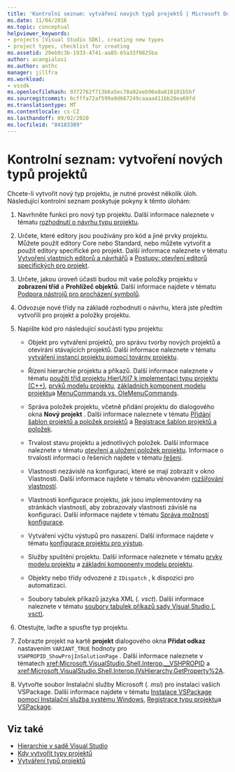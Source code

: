 ```yaml
---
title: 'Kontrolní seznam: vytváření nových typů projektů | Microsoft Docs'
ms.date: 11/04/2016
ms.topic: conceptual
helpviewer_keywords:
- projects [Visual Studio SDK], creating new types
- project types, checklist for creating
ms.assetid: 29eb9c3b-1933-4741-aa85-65a33f0825ba
author: acangialosi
ms.author: anthc
manager: jillfra
ms.workload:
- vssdk
ms.openlocfilehash: 9372762f713b6a5ec78a92eeb96e8a616101b5bf
ms.sourcegitcommit: 6cfffa72af599a9d667249caaaa411bb28ea69fd
ms.translationtype: MT
ms.contentlocale: cs-CZ
ms.lasthandoff: 09/02/2020
ms.locfileid: "84183389"
---
```

# <a name="checklist-create-new-project-types"></a>Kontrolní seznam: vytvoření nových typů projektů
Chcete-li vytvořit nový typ projektu, je nutné provést několik úloh. Následující kontrolní seznam poskytuje pokyny k těmto úlohám:

1. Navrhněte funkci pro nový typ projektu. Další informace naleznete v tématu [rozhodnutí o návrhu typu projektu](../../extensibility/internals/project-type-design-decisions.md).

2. Určete, které editory jsou používány pro kód a jiné prvky projektu. Můžete použít editory Core nebo Standard, nebo můžete vytvořit a použít editory specifické pro projekt. Další informace naleznete v tématu [Vytvoření vlastních editorů a návrhářů](../../extensibility/creating-custom-editors-and-designers.md) a [Postupy: otevření editorů specifických pro projekt](../../extensibility/how-to-open-project-specific-editors.md).

3. Určete, jakou úroveň účasti budou mít vaše položky projektu v **zobrazení tříd** a **Prohlížeč objektů**. Další informace najdete v tématu [Podpora nástrojů pro procházení symbolů](../../extensibility/internals/supporting-symbol-browsing-tools.md).

4. Odvozuje nové třídy na základě rozhodnutí o návrhu, která jste předtím vytvořili pro projekt a položky projektu.

5. Napište kód pro následující součásti typu projektu:

    - Objekt pro vytváření projektů, pro správu tvorby nových projektů a otevírání stávajících projektů. Další informace naleznete v tématu [vytváření instancí projektu pomocí továrny projektu](../../extensibility/internals/creating-project-instances-by-using-project-factories.md).

    - Řízení hierarchie projektu a příkazů. Další informace naleznete v tématu [použití tříd projektu HierUtil7 k implementaci typu projektu (C++)](https://msdn.microsoft.com/library/a5c16a09-94a2-46ef-87b5-35b815e2f346), [prvků modelu projektu](../../extensibility/internals/elements-of-a-project-model.md), [základních komponent modelu projektu](../../extensibility/internals/project-model-core-components.md)a [MenuCommands vs. OleMenuCommands](/visualstudio/misc/menucommands-vs-olemenucommands?view=vs-2015).

    - Správa položek projektu, včetně přidání projektu do dialogového okna **Nový projekt** . Další informace naleznete v tématu [Přidání šablon projektů a položek projektů](../../extensibility/internals/adding-project-and-project-item-templates.md) a [Registrace šablon projektů a položek](../../extensibility/internals/registering-project-and-item-templates.md).

    - Trvalost stavu projektu a jednotlivých položek. Další informace naleznete v tématu [otevření a uložení položek projektu](../../extensibility/internals/opening-and-saving-project-items.md). Informace o trvalosti informací o řešeních najdete v tématu [řešení](../../extensibility/internals/solutions-overview.md).

    - Vlastnosti nezávislé na konfiguraci, které se mají zobrazit v okno Vlastnosti. Další informace najdete v tématu věnovaném [rozšiřování vlastností](../../extensibility/internals/extending-properties.md).

    - Vlastnosti konfigurace projektu, jak jsou implementovány na stránkách vlastností, aby zobrazovaly vlastnosti závislé na konfiguraci. Další informace najdete v tématu [Správa možností konfigurace](../../extensibility/internals/managing-configuration-options.md).

    - Vytváření výčtu výstupů pro nasazení. Další informace najdete v tématu [konfigurace projektu pro výstup](../../extensibility/internals/project-configuration-for-output.md).

    - Služby spuštění projektu. Další informace naleznete v tématu [prvky modelu projektu](../../extensibility/internals/elements-of-a-project-model.md) a [základní komponenty modelu projektu](../../extensibility/internals/project-model-core-components.md).

    - Objekty nebo třídy odvozené z `IDispatch` , k dispozici pro automatizaci.

    - Soubory tabulek příkazů jazyka XML (*. vsct*). Další informace naleznete v tématu [soubory tabulek příkazů sady Visual Studio (. vsct)](../../extensibility/internals/visual-studio-command-table-dot-vsct-files.md).

6. Otestujte, laďte a spusťte typ projektu.

7. Zobrazte projekt na kartě **projekt** dialogového okna **Přidat odkaz** nastavením `VARIANT_TRUE` hodnoty pro `VSHPROPID_ShowProjInSolutionPage` . Další informace naleznete v tématech <xref:Microsoft.VisualStudio.Shell.Interop.__VSHPROPID> a <xref:Microsoft.VisualStudio.Shell.Interop.IVsHierarchy.GetProperty%2A>.

8. Vytvořte soubor Instalační služby Microsoft (*. msi*) pro instalaci vašich VSPackage. Další informace najdete v tématu [Instalace VSPackage pomocí Instalační služba systému Windows](../../extensibility/internals/installing-vspackages-with-windows-installer.md), [Registrace typu projektu](../../extensibility/internals/registering-a-project-type.md)a [VSPackage](../../extensibility/internals/vspackages.md).

## <a name="see-also"></a>Viz také
- [Hierarchie v sadě Visual Studio](../../extensibility/internals/hierarchies-in-visual-studio.md)
- [Kdy vytvořit typy projektů](../../extensibility/internals/when-to-create-project-types.md)
- [Vytváření typů projektů](../../extensibility/internals/creating-project-types.md)
